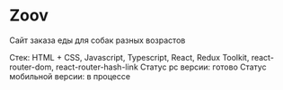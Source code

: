 # Zoov

Сайт заказа еды для собак разных возрастов

Стек: HTML + CSS, Javascript, Typescript, React, Redux Toolkit, react-router-dom, react-router-hash-link
Статус pc версии: готово
Статус мобильной версии: в процессе

